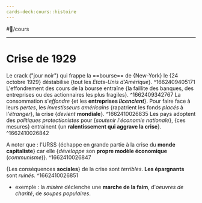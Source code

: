 ```yaml
---
cards-deck:cours::histoire
---
```

#📝/cours 

---
# Crise de 1929
Le crack ("jour noir") qui frappe la ==bourse== de {New-York} le {24 octobre 1929} déstabilise {tout les *Etats-Unis d'Amérique*}. 
^1662409405171
L'effondrement des cours de la bourse entraîne {la faillite des banques, des entreprises ou des actionnaires les plus fragiles}.
^1662409342767
La consommation s'*effondre* {et les **entreprises *licencient***}. Pour faire face à leurs *pertes*, les *investisseurs américains* {rapatrient les fonds *placés* à l'*étranger*}, la crise {*devient* **mondiale**}.
^1662410026835
Les pays adoptent des *politiques protectionistes* pour {*soutenir l'économie nationale*}, {ces mesures} entrainent {un **ralentissement qui aggrave la crise**}.
^1662410026842

A noter que : l'URSS {échappe en grande partie à la crise du **monde capitaliste**} car elle {*développe* son **propre modèle économique** (*communisme*)}.
^1662410026847

{Les conséquences **sociales**} de la crise sont *terribles*. **Les épargnants** sont *ruinés*.
^1662410026851
- exemple : la *misère* déclenche une **marche de la faim**, d'*oeuvres de charité*, de *soupes populaires*.
